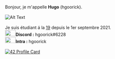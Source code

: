 Bonjour, je m'appelle <strong>Hugo</strong> (hgoorick).
<br/>
<br/>![Alt Text](https://media0.giphy.com/media/l41JMXnXn4E7WQR8s/giphy.gif?cid=ecf05e47rwjuem2w0r55reux3dx8841qmtgkfivzxeb5xsor&rid=giphy.gif&ct=g)
<br/>
<br/>Je suis étudiant á la <a href="https://www.s19.be">19</a> depuis le 1er septembre 2021.
<br/><img src = "https://logo-marque.com/wp-content/uploads/2020/12/Discord-Logo.png" width="35" height="20"/><b>Discord :</b> hgoorick#6228
<br/><img src = "https://www.universfreebox.com/wp-content/uploads/2019/07/logo_421.png" width="35" height="20"/><b>Intra :</b> hgoorick
<br/>
<br/>[![42 Profile Card](https://1337-readme.vercel.app/api/profile?cursus=42cursus&dark=true&email=hide&leet_logo=hide&login=hgoorick)](https://profile.intra.42.fr/users/hgoorick)
